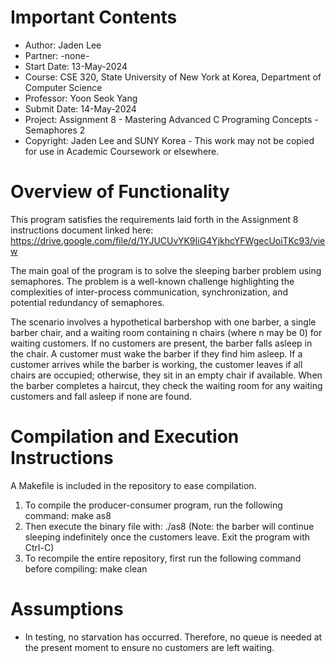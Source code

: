 # Important Contents

- Author:         Jaden Lee
- Partner:        -none-
- Start Date:     13-May-2024
- Course:         CSE 320, State University of New York at Korea, Department of Computer Science
- Professor:      Yoon Seok Yang
- Submit Date:    14-May-2024
- Project:        Assignment 8 - Mastering Advanced C Programing Concepts - Semaphores 2
- Copyright:      Jaden Lee and SUNY Korea - This work may not be copied for use in Academic Coursework or elsewhere.

# Overview of Functionality

This program satisfies the requirements laid forth in the Assignment 8 instructions document linked here: 
    https://drive.google.com/file/d/1YJUCUvYK9IiG4YjkhcYFWgecUoiTKc93/view

The main goal of the program is to solve the sleeping barber problem using semaphores. The problem is a well-known challenge highlighting the complexities of inter-process communication, synchronization, and potential redundancy of semaphores. 

The scenario involves a hypothetical barbershop with one barber, a single barber chair, and a waiting room containing n chairs (where n may be 0) for waiting customers. If no customers are present, the barber falls asleep in the chair. A customer must wake the barber if they find him asleep. If a customer arrives while the barber is working, the customer leaves if all chairs are occupied; otherwise, they sit in an empty chair if available. When the barber completes a haircut, they check the waiting room for any waiting customers and fall asleep if none are found.

# Compilation and Execution Instructions

A Makefile is included in the repository to ease compilation. 

1. To compile the producer-consumer program, run the following command: make as8
2. Then execute the binary file with: ./as8 (Note: the barber will continue sleeping indefinitely once the customers leave. Exit the program with Ctrl-C)
3. To recompile the entire repository, first run the following command before compiling: make clean

# Assumptions
- In testing, no starvation has occurred. Therefore, no queue is needed at the present moment to ensure no customers are left waiting.